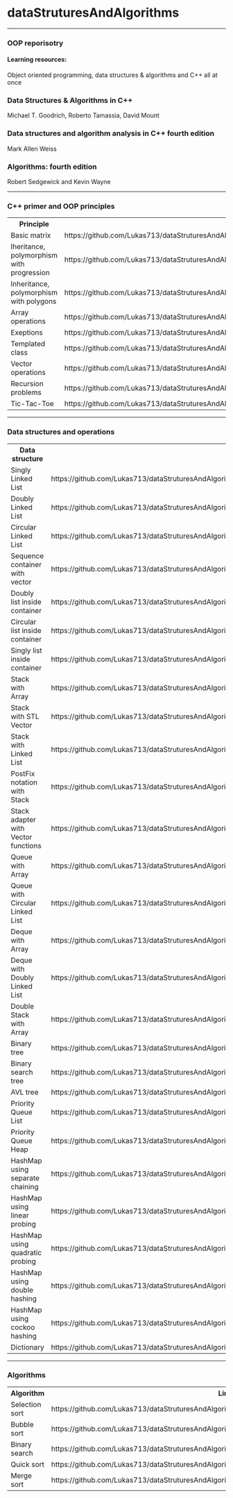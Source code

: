 # dataStruturesAndAlgorithms

<hr>
<h3>OOP reporisotry</h3>
<p><h4>Learning resources:</h4> 
Object oriented programming, data structures & algorithms and C++ all at once <br>
<h3>Data Structures & Algorithms in C++</h3>
Michael T. Goodrich, Roberto Tamassia, David Mount<br>
<h3>Data structures and algorithm analysis in C++ fourth edition</h3>
Mark Allen Weiss
<h3>Algorithms: fourth edition</h3>
Robert Sedgewick and Kevin Wayne<hr>
</p>
<h3>C++ primer and OOP principles</h3>
<table>
	<tr>
		<th>Principle</th>
		<th>Link</th>
	</tr>
	<tr>
		<td>Basic matrix</td>
		<td>https://github.com/Lukas713/dataStruturesAndAlgorithms/blob/master/OOP/Principles/Matrix.cpp</td>
	</tr>
	<tr>
		<td>Iheritance, polymorphism with progression</td>
		<td>https://github.com/Lukas713/dataStruturesAndAlgorithms/blob/master/OOP/Principles/Progressions.cpp</td>
	</tr>
	<tr>
		<td>Inheritance, polymorphism with polygons</td>
		<td>https://github.com/Lukas713/dataStruturesAndAlgorithms/blob/master/OOP/Principles/polygonInterface.cpp</td>
	</tr>
	<tr>
		<td>Array operations</td>
		<td>https://github.com/Lukas713/dataStruturesAndAlgorithms/blob/master/OOP/Principles/arayOperations.cpp</td>
	</tr>
	<tr>
		<td>Exeptions</td>
		<td>https://github.com/Lukas713/dataStruturesAndAlgorithms/blob/master/OOP/Principles/catchExeption.cpp</td>
	</tr>
	<tr>
		<td>Templated class</td>
		<td>https://github.com/Lukas713/dataStruturesAndAlgorithms/blob/master/OOP/Principles/classTemplate.cpp</td>
	</tr>
	<tr>
		<td>Vector operations</td>
		<td>https://github.com/Lukas713/dataStruturesAndAlgorithms/blob/master/OOP/Principles/vectorBegining.cpp</td>
	</tr>
	<tr>
		<td>Recursion problems</td>
		<td>https://github.com/Lukas713/dataStruturesAndAlgorithms/blob/master/OOP/Principles/recursion.cpp</td>
	</tr>
	<tr>
		<td>Tic-Tac-Toe</td>
		<td>https://github.com/Lukas713/dataStruturesAndAlgorithms/blob/master/OOP/Principles/ticTacToe.cpp</td>
	</tr>
</table>
<hr>
<h3>Data structures and operations</h3>
<table>
  <tr>
    <th>Data structure</th>
    <th>Link</th>
  </tr>
  <tr>
    <td>Singly Linked List</td>
    <td>https://github.com/Lukas713/dataStruturesAndAlgorithms/blob/master/OOP/LinkedList/singlyLinkedListGeneric.cpp</td>
  </tr>
  <tr>
    <td>Doubly Linked List</td>
    <td>https://github.com/Lukas713/dataStruturesAndAlgorithms/blob/master/OOP/LinkedList/doublyLinkedListGeneric.cpp</td>
  </tr>
  <tr>
    <td>Circular Linked List</td>
    <td>https://github.com/Lukas713/dataStruturesAndAlgorithms/blob/master/OOP/LinkedList/circularLinkedList.cpp</td>
  </tr>
     <tr>
    <td>Sequence container with vector</td>
    <td>https://github.com/Lukas713/dataStruturesAndAlgorithms/blob/master/OOP/LinkedList/vectorWithIterator.cpp</td>
  </tr>
   <tr>
    <td>Doubly list inside container</td>
    <td>https://github.com/Lukas713/dataStruturesAndAlgorithms/blob/master/OOP/LinkedList/doublyListWithIterator.cpp</td>
  </tr>
  <tr>
    <td>Circular list inside container</td>
    <td>https://github.com/Lukas713/dataStruturesAndAlgorithms/blob/master/OOP/LinkedList/circularListWithIterator.cpp</td>
  </tr>
  <tr>
    <td>Singly list inside container</td>
    <td>https://github.com/Lukas713/dataStruturesAndAlgorithms/blob/master/OOP/LinkedList/singlyListWithIterator.cpp</td>
  </tr>
  <tr>
    <td>Stack with Array</td>
    <td>https://github.com/Lukas713/dataStruturesAndAlgorithms/blob/master/OOP/StackQueueDequeue/stackArray.cpp</td>
  </tr>
   <tr>
    <td>Stack with STL Vector</td>
    <td>https://github.com/Lukas713/dataStruturesAndAlgorithms/blob/master/OOP/StackQueueDequeue/stackVectorSTL.cpp</td>
  </tr>
  <tr>
    <td>Stack with Linked List</td>
    <td>https://github.com/Lukas713/dataStruturesAndAlgorithms/blob/master/OOP/StackQueueDequeue/stackLinkedListGeneric.cpp</td>
  </tr>
    <tr>
    <td>PostFix notation with Stack</td>
    <td>https://github.com/Lukas713/dataStruturesAndAlgorithms/blob/master/OOP/StackQueueDequeue/postFixNotation.cpp</td>
  </tr>
  <tr>
    <td>Stack adapter with Vector functions</td>
    <td>https://github.com/Lukas713/dataStruturesAndAlgorithms/blob/master/OOP/StackQueueDequeue/stackAdapterVectorFunctions.cpp</td>
  </tr>
   <tr>
    <td>Queue with Array</td>
    <td>https://github.com/Lukas713/dataStruturesAndAlgorithms/blob/master/OOP/StackQueueDequeue/queueArray.cpp</td>
  </tr>
   <tr>
    <td>Queue with Circular Linked List</td>
    <td>https://github.com/Lukas713/dataStruturesAndAlgorithms/blob/master/OOP/StackQueueDequeue/queueCircularLinkedList.cpp</td>
  </tr>
   <tr>
    <td>Deque with Array</td>
    <td>https://github.com/Lukas713/dataStruturesAndAlgorithms/blob/master/OOP/StackQueueDequeue/dequeArray.cpp</td>
  </tr>
   <tr>
    <td>Deque with Doubly Linked List</td>
    <td>https://github.com/Lukas713/dataStruturesAndAlgorithms/blob/master/OOP/StackQueueDequeue/dequeDoublyLinkedList.cpp</td>
  </tr>
  <tr>
    <td>Double Stack with Array</td>
    <td>https://github.com/Lukas713/dataStruturesAndAlgorithms/blob/master/OOP/StackQueueDequeue/doubleStackArray.cpp</td>
  </tr>
   <tr>
    <td>Binary tree</td>
    <td>https://github.com/Lukas713/dataStruturesAndAlgorithms/blob/master/OOP/Tree/binaryTree.cpp</td>
  </tr>
  <tr>
    <td>Binary search tree</td>
    <td>https://github.com/Lukas713/dataStruturesAndAlgorithms/blob/master/OOP/Tree/binarySearchTree.cpp</td>
  </tr>
    <tr>
    <td>AVL tree</td>
    <td>https://github.com/Lukas713/dataStruturesAndAlgorithms/blob/master/OOP/Tree/treeAVL.cpp</td>
  </tr>
  <tr>
    <td>Priority Queue List</td>
    <td>https://github.com/Lukas713/dataStruturesAndAlgorithms/blob/master/OOP/Heap/priorityQueueList.cpp</td>
  </tr>
    <tr>
    <td>Priority Queue Heap</td>
    <td>https://github.com/Lukas713/dataStruturesAndAlgorithms/blob/master/OOP/Heap/priorityQueueHeap.cpp</td>
  </tr>
  <tr>
    <td>HashMap using separate chaining</td>
    <td>https://github.com/Lukas713/dataStruturesAndAlgorithms/blob/master/OOP/HashTables/separateChaining.cpp</td>
  </tr>
   <tr>
    <td>HashMap using linear probing</td>
    <td>https://github.com/Lukas713/dataStruturesAndAlgorithms/blob/master/OOP/HashTables/linearProbing.cpp</td>
  </tr>
   <tr>
    <td>HashMap using quadratic probing</td>
    <td>https://github.com/Lukas713/dataStruturesAndAlgorithms/blob/master/OOP/HashTables/quadraticProbing.cpp</td>
  </tr>
   <tr>
    <td>HashMap using double hashing</td>
    <td>https://github.com/Lukas713/dataStruturesAndAlgorithms/blob/master/OOP/HashTables/doubleHashing.cpp</td>
  </tr>
    <tr>
    <td>HashMap using cockoo hashing</td>
    <td>https://github.com/Lukas713/dataStruturesAndAlgorithms/blob/master/OOP/HashTables/cockooHashing.cpp</td>
  </tr>
  <tr>
    <td>Dictionary</td>
    <td>https://github.com/Lukas713/dataStruturesAndAlgorithms/blob/master/OOP/HashTables/dictionary.cpp</td>
  </tr>
</table>
<hr>
<h3>Algorithms</h3>
<table>
  <tr>
    <th>Algorithm</th>
    <th>Link</th>
  </tr>
  <tr>
    <td>Selection sort</td>
    <td>https://github.com/Lukas713/dataStruturesAndAlgorithms/blob/master/OOP/Algorithms/selectionSort.cpp</td>
  </tr>
  <tr>
    <td>Bubble sort</td>
    <td>https://github.com/Lukas713/dataStruturesAndAlgorithms/blob/master/OOP/Algorithms/bubbleSort.cpp</td>
  </tr>
    <tr>
    <td>Binary search</td>
    <td>https://github.com/Lukas713/dataStruturesAndAlgorithms/blob/master/OOP/Algorithms/binarySearch.cpp</td>
  </tr>
    </tr>
    <tr>
    <td>Quick sort</td>
    <td>https://github.com/Lukas713/dataStruturesAndAlgorithms/blob/master/OOP/Algorithms/quickSort.cpp</td>
  </tr>
      </tr>
    <tr>
    <td>Merge sort</td>
    <td>https://github.com/Lukas713/dataStruturesAndAlgorithms/blob/master/OOP/Algorithms/mergeSort.cpp</td>
  </tr>
</table>


